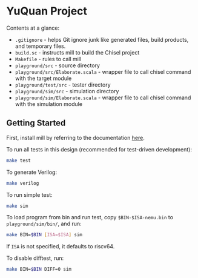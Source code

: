 YuQuan Project
==============

Contents at a glance:

* `.gitignore` - helps Git ignore junk like generated files, build products, and temporary files.
* `build.sc` - instructs mill to build the Chisel project
* `Makefile` - rules to call mill
* `playground/src` - source directory
* `playground/src/Elaborate.scala` - wrapper file to call chisel command with the target module
* `playground/test/src` - tester directory
* `playground/sim/src` - simulation directory
* `playground/sim/Elaborate.scala` - wrapper file to call chisel command with the simulation module

## Getting Started

First, install mill by referring to the documentation [here](https://com-lihaoyi.github.io/mill).

To run all tests in this design (recommended for test-driven development):

```bash
make test
```

To generate Verilog:

```bash
make verilog
```

To run simple test:

```bash
make sim
```

To load program from bin and run test, copy `$BIN-$ISA-nemu.bin` to `playground/sim/bin/`, and run:

```bash
make BIN=$BIN [ISA=$ISA] sim
```

If `ISA` is not specified, it defaults to riscv64.

To disable difftest, run:

```bash
make BIN=$BIN DIFF=0 sim
```
